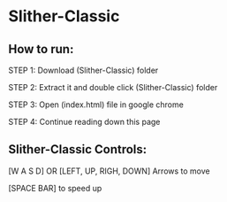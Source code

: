 # Slither-Classic






How to run:
---------------------------------------------------------------------------------------
STEP 1: Download (Slither-Classic) folder

STEP 2: Extract it and double click (Slither-Classic) folder

STEP 3: Open (index.html) file in google chrome

STEP 4: Continue reading down this page




Slither-Classic Controls: 
---------------------------------------------------------------------------------------
[W A S D] OR [LEFT, UP, RIGH, DOWN] Arrows to move 

[SPACE BAR] to speed up
